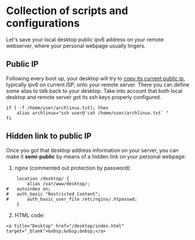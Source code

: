 # Collection of scripts and configurations 
Let's save your local desktop public ipv6 address on your remote webserver, where your personal webpage usually lingers.

## Public IP 

Following every boot up, your desktop will try to [copy its current public ip](myip.sh), typically ipv6 on current ISP, onto your remote server. There you can define some alias to talk back to your desktop. Take into account that both local desktop and remote server got its ssh keys properly configured.

```
if [ -f /home/user/archlinux.txt]; then
	alias archlinux="ssh user@`cat /home/user/archlinux.txt` "
fi
``` 

## Hidden link to public IP

Once you got that desktop address information on your server, you can make it **semi-public** by means of a hidden link on your personal webpage:

1) nginx (commented out protection by password): 

```
    location /desktop/ {
        alias /var/www/desktop/;
#	autoindex on;
#	auth_basic "Restricted Content";
#       auth_basic_user_file /etc/nginx/.htpasswd;
    }
```

2) HTML code:

```
<a title="Desktop" href="/desktop/index.html" target="_blank">&nbsp;&nbsp;&nbsp;</a>
```
